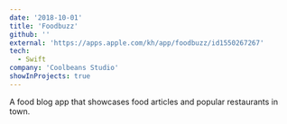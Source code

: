 ```yaml
---
date: '2018-10-01'
title: 'Foodbuzz'
github: ''
external: 'https://apps.apple.com/kh/app/foodbuzz/id1550267267'
tech:
  - Swift
company: 'Coolbeans Studio'
showInProjects: true
---
```


A food blog app that showcases food articles and popular restaurants in town.
